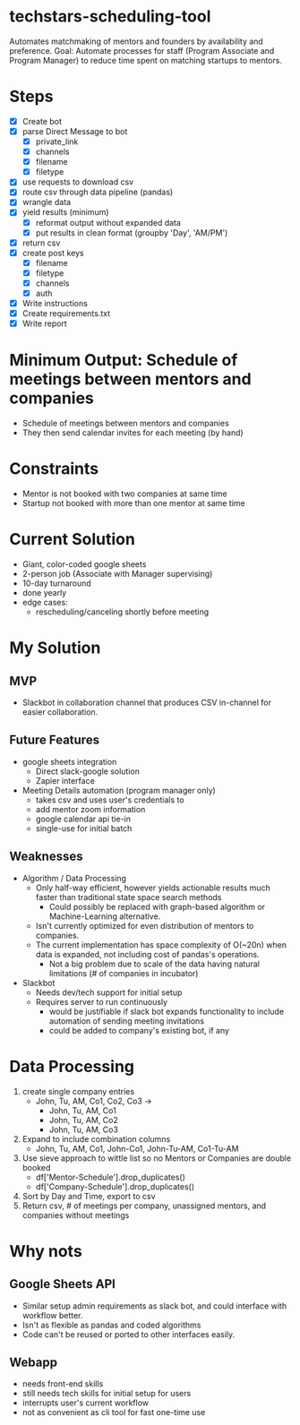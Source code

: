 

# techstars-scheduling-tool
Automates matchmaking of mentors and founders by availability and preference.
Goal: Automate processes for staff (Program Associate and Program Manager) to reduce time spent on matching startups to mentors.

# Steps
- [x] Create bot
- [x] parse Direct Message to bot 
	- [x] private_link
	- [x] channels
	- [x] filename
	- [x] filetype
- [x] use requests to download csv
- [x] route csv through data pipeline (pandas)
- [x] wrangle data
- [x] yield results (minimum)
	- [x] reformat output without expanded data
	- [x] put results in clean format (groupby 'Day', 'AM/PM')
- [x] return csv
- [x] create post keys
	- [x] filename
	- [x] filetype
	- [x] channels
	- [x] auth
- [x] Write instructions
- [x] Create requirements.txt
- [x] Write report

# Minimum Output: Schedule of meetings between mentors and companies
- Schedule of meetings between mentors and companies
- They then send calendar invites for each meeting (by hand)

# Constraints
- Mentor is not booked with two companies at same time
- Startup not booked with more than one mentor at same time

# Current Solution
- Giant, color-coded google sheets
- 2-person job (Associate with Manager supervising)
- 10-day turnaround
- done yearly
- edge cases:
	- rescheduling/canceling shortly before meeting

# My Solution
## MVP
- Slackbot in collaboration channel that produces CSV in-channel for easier collaboration.
## Future Features
- google sheets integration 
	- Direct slack-google solution
	- Zapier interface
- Meeting Details automation (program manager only)
	- takes csv and uses user's credentials to 
	- add mentor zoom information
	- google calendar api tie-in
	- single-use for initial batch

## Weaknesses
- Algorithm / Data Processing
	- Only half-way efficient, however yields actionable results much faster than traditional state space search methods 
		- Could possibly be replaced with graph-based algorithm or Machine-Learning alternative.
	- Isn't currently optimized for even distribution of mentors to companies.
	- The current implementation has space complexity of O(~20n) when data is expanded, not including cost of pandas's operations.
		- Not a big problem due to scale of the data having natural limitations (# of companies in incubator)
- Slackbot
	- Needs dev/tech support for initial setup
	- Requires server to run continuously
		- would be justifiable if slack bot expands functionality to include automation of sending meeting invitations
		- could be added to company's existing bot, if any

# Data Processing
1. create single company entries
	- John, Tu, AM, Co1, Co2, Co3 ->
		- John, Tu, AM, Co1
		- John, Tu, AM, Co2
		- John, Tu, AM, Co3
2. Expand to include combination columns
	- John, Tu, AM, Co1, John-Co1, John-Tu-AM, Co1-Tu-AM
3. Use sieve approach to wittle list so no Mentors or Companies are double booked
	- df['Mentor-Schedule'].drop_duplicates()
	- df['Company-Schedule'].drop_duplicates()
4. Sort by Day and Time, export to csv
5. Return csv, # of meetings per company, unassigned mentors, and companies without meetings

# Why nots
## Google Sheets API
- Similar setup admin requirements as slack bot, and could interface with workflow better.
- Isn't as flexible as pandas and coded algorithms
- Code can't be reused or ported to other interfaces easily.

## Webapp
- needs front-end skills
- still needs tech skills for initial setup for users
- interrupts user's current workflow
- not as convenient as cli tool for fast one-time use

